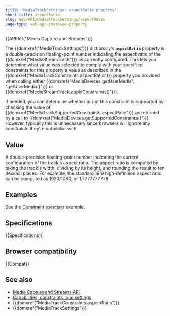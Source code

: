 ```yaml
---
title: "MediaTrackSettings: aspectRatio property"
short-title: aspectRatio
slug: Web/API/MediaTrackSettings/aspectRatio
page-type: web-api-instance-property
---
```


{{APIRef("Media Capture and Streams")}}

The {{domxref("MediaTrackSettings")}} dictionary's **`aspectRatio`** property is a double-precision floating-point number indicating the aspect ratio of the {{domxref("MediaStreamTrack")}} as currently configured.
This lets you determine what value was selected to comply with your specified constraints for this property's value as described in the {{domxref("MediaTrackConstraints.aspectRatio")}} property you provided when calling either {{domxref("MediaDevices.getUserMedia", "getUserMedia()")}} or {{domxref("MediaStreamTrack.applyConstraints()")}}.

If needed, you can determine whether or not this constraint is supported by checking
the value of {{domxref("MediaTrackSupportedConstraints.aspectRatio")}} as returned by a
call to {{domxref("MediaDevices.getSupportedConstraints()")}}. However, typically this
is unnecessary since browsers will ignore any constraints they're unfamiliar with.

## Value

A double-precision floating-point number indicating the current configuration of the
track's aspect ratio. The aspect ratio is computed by taking the track's width, dividing
by its height, and rounding the result to ten decimal places. For example, the standard
16:9 high-definition aspect ratio can be computed as 1920/1080, or 1.7777777778.

## Examples

See the [Constraint exerciser](/en-US/docs/Web/API/Media_Capture_and_Streams_API/Constraints#example_constraint_exerciser) example.

## Specifications

{{Specifications}}

## Browser compatibility

{{Compat}}

## See also

- [Media Capture and Streams API](/en-US/docs/Web/API/Media_Capture_and_Streams_API)
- [Capabilities, constraints, and settings](/en-US/docs/Web/API/Media_Capture_and_Streams_API/Constraints)
- {{domxref("MediaTrackConstraints.aspectRatio")}}
- {{domxref("MediaTrackSettings")}}
